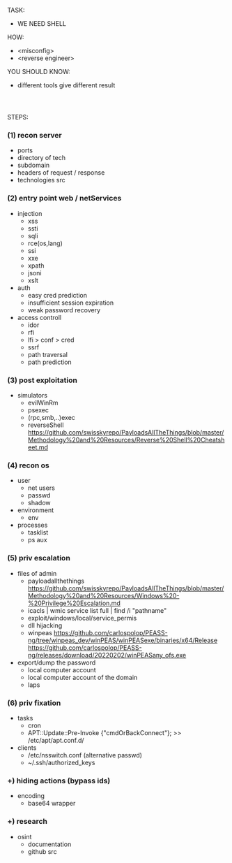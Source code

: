 TASK:  
- WE NEED SHELL  

HOW:  
- \<misconfig\> 
- \<reverse engineer\>   

YOU SHOULD KNOW:  
- different tools give different result 

#
\
STEPS:
### (1) recon server
- ports
- directory of tech
- subdomain
- headers of request / response
- technologies src

### (2) entry point web / netServices
- injection  
  + xss  
  + ssti  
  + sqli  
  + rce(os,lang)  
  + ssi  
  + xxe  
  + xpath  
  + jsoni  
  + xslt  
- auth  
  + easy cred prediction  
  + insufficient session expiration  
  + weak password recovery  
- access controll  
  + idor  
  + rfi  
  + lfi > conf > cred  
  + ssrf  
  + path traversal  
  + path prediction  
  
### (3) post exploitation
- simulators  
  + evilWinRm  
  + psexec  
  + (rpc,smb,..)exec  
  + reverseShell https://github.com/swisskyrepo/PayloadsAllTheThings/blob/master/Methodology%20and%20Resources/Reverse%20Shell%20Cheatsheet.md

### (4) recon os
- user  
  + net users  
  + passwd  
  + shadow  
- environment  
  + env  
- processes  
  + tasklist  
  + ps aux  

### (5) priv escalation
- files of admin  
  + payloadallthethings https://github.com/swisskyrepo/PayloadsAllTheThings/blob/master/Methodology%20and%20Resources/Windows%20-%20Privilege%20Escalation.md   
  + icacls | wmic service list full | find /i "pathname"  
  + exploit/windows/local/service_permis  
  + dll hijacking  
  + winpeas https://github.com/carlospolop/PEASS-ng/tree/winpeas_dev/winPEAS/winPEASexe/binaries/x64/Release  
  https://github.com/carlospolop/PEASS-ng/releases/download/20220202/winPEASany_ofs.exe  
- export/dump the password  
  + local computer account  
  + local computer account of the domain
  + laps

### (6) priv fixation
- tasks  
  + cron  
  + APT::Update::Pre-Invoke {"cmdOrBackConnect"}; >> /etc/apt/apt.conf.d/  
- clients  
  + /etc/nsswitch.conf (alternative passwd)  
  + ~/.ssh/authorized_keys  

### +) hiding actions (bypass ids)
- encoding  
  + base64 wrapper

### +) research
- osint  
  + documentation  
  + github src  
